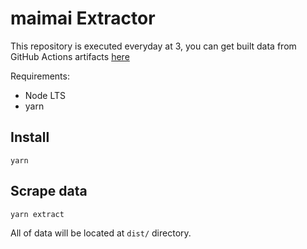 maimai Extractor
================

This repository is executed everyday at 3, you can get built data from GitHub Actions artifacts [here](https://github.com/rayriffy/maimai-extractor/actions)

Requirements:

- Node LTS
- yarn

Install
-------

```
yarn
```

Scrape data
-----------

```
yarn extract
```

All of data will be located at `dist/` directory.
